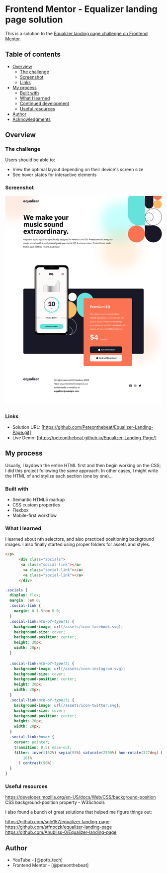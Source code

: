 # Frontend Mentor - Equalizer landing page solution

This is a solution to the [Equalizer landing page challenge on Frontend Mentor](https://www.frontendmentor.io/challenges/equalizer-landing-page-7VJ4gp3DE).

## Table of contents

- [Overview](#overview)
  - [The challenge](#the-challenge)
  - [Screenshot](#screenshot)
  - [Links](#links)
- [My process](#my-process)
  - [Built with](#built-with)
  - [What I learned](#what-i-learned)
  - [Continued development](#continued-development)
  - [Useful resources](#useful-resources)
- [Author](#author)
- [Acknowledgments](#acknowledgments)

## Overview

### The challenge

Users should be able to:

- View the optimal layout depending on their device's screen size
- See hover states for interactive elements

### Screenshot

![](./screenshot.png)

### Links

- Solution URL: [https://github.com/Peteonthebeat/Equalizer-Landing-Page.git]
- Live Demo: [https://peteonthebeat.github.io/Equalizer-Landing-Page/]

## My process

Usually, I laydown the entire HTML first and then begin working on the CSS; I did this project following the same approach. In other cases, I might write the HTML of and stylize each section (one by one)...

### Built with

- Semantic HTML5 markup
- CSS custom properties
- Flexbox
- Mobile-first workflow

### What I learned

I learned about nth selectors, and also practiced positioning background images.
I also finally started using proper folders for assets and styles. 

```html
</p>
      <div class="socials">
       <a class="social-link"></a>
        <a class="social-link"></a>
        <a class="social-link"></a>
      </div>
```

```css
.socials {
  display: flex;
  margin: 5em 0;
  .social-link {
    margin: 0 1.5rem 0 0;
  }
  .social-link:nth-of-type(1) {
    background-image: url(/assets/icon-facebook.svg);
    background-size: cover;
    background-position: center;
    height: 20px;
    width: 20px;
  }

  .social-link:nth-of-type(2) {
    background-image: url(/assets/icon-instagram.svg);
    background-size: cover;
    background-position: center;
    height: 20px;
    width: 20px;
  }
  .social-link:nth-of-type(3) {
    background-image: url(/assets/icon-twitter.svg);
    background-size: cover;
    background-position: center;
    height: 20px;
    width: 20px;
  }
  .social-link:hover {
    cursor: pointer;
    transition: 0.5s ease-out;
    filter: invert(62%) sepia(95%) saturate(2590%) hue-rotate(327deg) brightness(
        101%
      ) contrast(96%);
  }
}
```

### Useful resources

https://developer.mozilla.org/en-US/docs/Web/CSS/background-position
CSS background-position property - W3Schools

I also found a bunch of great solutions that helped me figure things out:

https://github.com/sqle157/equalizer-landing-page
https://github.com/stfnpczk/equalizer-landing-page
https://github.com/Anubliss-0/Equalizer-landing-page

## Author

- YouTube - [@potb_tech]
- Frontend Mentor - [@peteonthebeat]
